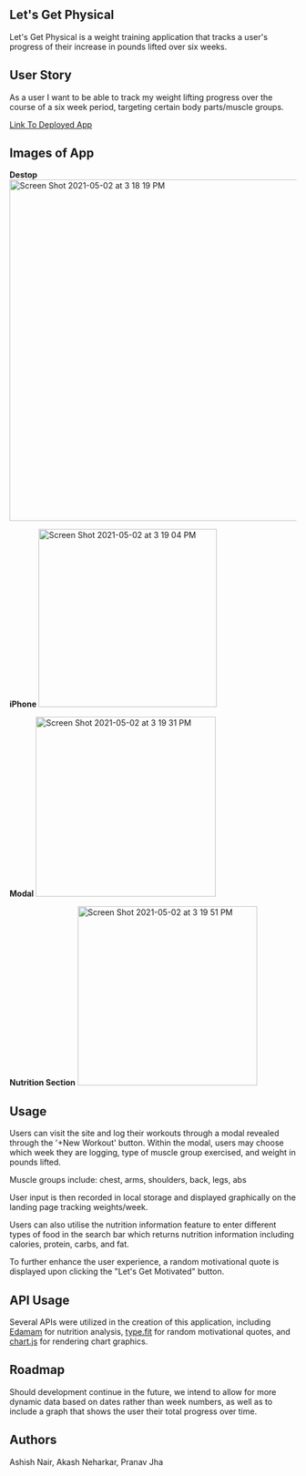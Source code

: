 
## Let's Get Physical

Let's Get Physical is a weight training application that tracks a user's progress of their increase in pounds lifted over six weeks. 

## User Story 
As a user I want to be able to track my weight lifting progress over the course of a six week period, targeting certain body parts/muscle groups.


[Link To Deployed App](https://be-more-fit.vercel.app/)

## Images of App

**Destop**
<img width="600" alt="Screen Shot 2021-05-02 at 3 18 19 PM" src="https://user-images.githubusercontent.com/33267456/116828133-0ab56b00-ab5a-11eb-81e5-9357f457c2ff.png">

**iPhone**
<img width="313" alt="Screen Shot 2021-05-02 at 3 19 04 PM" src="https://user-images.githubusercontent.com/33267456/116828170-3b95a000-ab5a-11eb-9f6b-5d5362551168.png">

**Modal**
<img width="316" alt="Screen Shot 2021-05-02 at 3 19 31 PM" src="https://user-images.githubusercontent.com/33267456/116828178-4a7c5280-ab5a-11eb-8a3e-f707ccd18d64.png">

**Nutrition Section**
<img width="315" alt="Screen Shot 2021-05-02 at 3 19 51 PM" src="https://user-images.githubusercontent.com/33267456/116828188-5a943200-ab5a-11eb-8f7c-055c7dcf25f0.png">


## Usage

Users can visit the site and log their workouts through a modal revealed through the '+New Workout' button. Within the modal, users may choose which week they are logging, type of muscle group exercised, and weight in pounds lifted. 

Muscle groups include: chest, arms, shoulders, back, legs, abs

User input is then recorded in local storage and displayed graphically on the landing page tracking weights/week.

Users can also utilise the nutrition information feature to enter different types of food in the search bar which returns nutrition information including calories, protein, carbs, and fat.

To further enhance the user experience, a random motivational quote is displayed upon clicking the "Let's Get Motivated" button.


## API Usage

Several APIs were utilized in the creation of this application, including [Edamam](https://www.edamam.com/) for nutrition analysis, [type.fit](https://type.fit/api/quotes) for random motivational quotes, and [chart.js](https://www.chartjs.org/) for rendering chart graphics.

## Roadmap

Should development continue in the future, we intend to allow for more dynamic data based on dates rather than week numbers, as well as to include a graph that shows the user their total progress over time.

## Authors

Ashish Nair, Akash Neharkar, Pranav Jha

